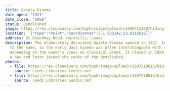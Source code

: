 ```yaml
---
title: Gaiety Kinema
date_open: "1921"
date_close: "1958"
status: Demolished
image: https://res.cloudinary.com/hpph/image/upload/v1596451168/hidinginplainsight/gaiety.svg
location: '{"type":"Point","coordinates":[-1.523142,53.8115615]}'
address: 91 Roundhay Road, Harehills, Leeds
description: The elaborately decorated Gaiety Kinema opened in 1921. In regards
  to the name, in the early days kinema was often interchangable with cinema
  depending on the owner's views on classical Greek. It closed in 1958, becoming
  a bar and later joined the ranks of the demolished.
photos:
  - file: https://res.cloudinary.com/hpph/image/upload/v1597318615/hidinginplainsight/Gaiety_Kinema_Leeds_Libraries_2011125_172986.jpg
    source: Leeds Libraries Leodis.net
  - file: https://res.cloudinary.com/hpph/image/upload/v1597318613/hidinginplainsight/Gaiety_Kinema_Leeds_Libraries_200673_161483.jpg
    source: Leeds Libraries Leodis.net
---
```

